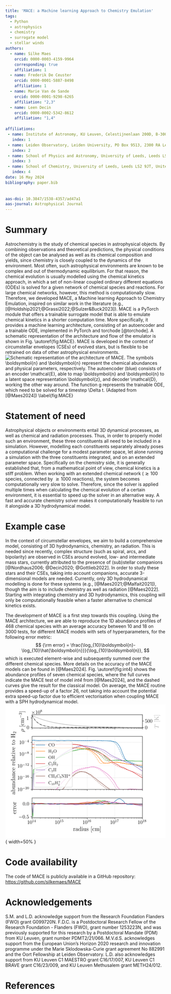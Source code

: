 ```yaml
---
title: 'MACE: a Machine learning Approach to Chemistry Emulation'
tags:
  - Python
  - astrophysics
  - chemistry
  - surrogate model
  - stellar winds
authors:
  - name: Silke Maes
    orcid: 0000-0003-4159-9964
    corresponding: true
    affiliation: 1
  - name: Frederik De Ceuster
    orcid: 0000-0001-5887-8498
    affiliation: 1
  - name: Marie Van de Sande
    orcid: 0000-0001-9298-6265
    affiliation: "2,3"
  - name: Leen Decin
    orcid: 0000-0002-5342-8612
    affiliation: "1,4"

affiliations:
 - name: Institute of Astronomy, KU Leuven, Celestijnenlaan 200D, B-3001 Leuven, Belgium
   index: 1
 - name: Leiden Observatory, Leiden University, PO Box 9513, 2300 RA Leiden, The Netherlands
   index: 2
 - name: School of Physics and Astronomy, University of Leeds, Leeds LS2 9JT, United Kingdom
   index: 3
 - name: School of Chemistry, University of Leeds, Leeds LS2 9JT, United Kingdom
   index: 4
date: 16 May 2024
bibliography: paper.bib


aas-doi: 10.3847/1538-4357/ad47a1
aas-journal: Astrophysical Journal 
---
```


# Summary
Astrochemistry is the study of chemical species in astrophysical objects. By combining observations and theoretical predictions, the physical conditions of the object can be analysed as well as its chemical composition and yields, since chemistry is closely coupled to the dynamics of the environment. Most often, such astrophysical environments are known to be complex and out of thermodynamic equilibrium. For that reason, the chemical evolution is usually modelled using the chemical kinetics approach, in which a set of non-linear coupled ordinary different equations (ODEs) is solved for a given network of chemical species and reactions. For large chemical networks, however, this method is computationally slow. Therefore, we developed MACE, a Machine learning Approach to Chemistry Emulation, inspired on similar work in the literature (e.g., [@Holdship2021;@Grassi2022;@Sulzer&Buck2023]). MACE is a PyTorch module that offers a trainable surrogate model that is able to emulate chemical kinetics in a shorter computation time. More specifically, it provides a machine learning architecture, consisting of an autoencoder and a trainable ODE, implemented in PyTorch and torchode [@torchode]. A schematic representation of the architecture and flow of the emulator is shown in Fig. \autoref{fig:MACE}. MACE is developed in the context of circumstellar envelopes (CSEs) of evolved stars, but is flexible to be retrained on data of other astrophysical environments.
![Schematic representation of the architecture of MACE. The symbols $\boldsymbol{n}$ and $\boldsymbol{n}$ represent the chemical abundances and physical parameters, respectively. The autoencoder (blue) consists of an encoder $\mathcal{E}$, able to map $\boldsymbol{n}$ and $\boldsymbol{n}$ to a latent space representation $\boldsymbol{z}$, and decoder $\mathcal{D}$, working the other way around. The function $g$ represents the trainable ODE, which need to be solved for a timestep $\Delta t$. (Adapted from [@Maes2024]) \label{fig:MACE}](MACE.png)


# Statement of need
Astrophysical objects or environments entail 3D dynamical processes, as well as chemical and radiation processes. Thus, in order to properly model such an environment, these three constituents all need to be included in a simulation. However, modelling each constituents separately already poses a computational challenge for a modest parameter space, let alone running a simulation with the three constituents integrated, and on an extended parameter space. Specifically on the chemistry side, it is generally established that, from a mathematical point of view, chemical kinetics is a stiff problem. When working with an extended chemical network ($\gtrsim 100$ species, connected by $\gtrsim 1000$ reactions), the system becomes computationally very slow to solve. Therefore, since the solver is applied multiple times when calculating the chemical evolution of a certain environment, it is essential to speed up the solver in an alternative way. A fast and accurate chemistry solver makes it computationally feasible to run it alongside a 3D hydrodynamical model.


# Example case
In the context of circumstellar envelopes, we aim to build a comprehensive model, consisting of 3D hydrodynamics, chemistry, an radiation. This is needed since recently, complex structure (such as spiral, arcs, and bipolarity) are observed in CSEs around evolved, low- and intermediate mass stars, currently attributed to the presence of (sub)stellar companions [@Nordhaus2006; @Decin2020; @Gottlieb2022]. In order to study these stars and their CSEs, taking into account companions, accurate 3-dimensional models are needed. Currently, only 3D hydrodynamical modelling is done for these systems (e.g., [@Maes2021;@Malfait2021]), though the aim is to include chemistry as well as radiation [@Maes2022]. Starting with integrating chemistry and 3D hydrodynamics, this coupling will only be computationally feasible when a faster alternative to chemical kinetics exists. 

The development of MACE is a first step towards this coupling. Using the MACE architecture, we are able to reproduce the 1D abundance profiles of 468 chemical species with an average accuracy between 10 and 18 on 3000 tests, for different MACE models with sets of hyperparameters, for the following error metric:
$$ {\rm error} = \frac{\log_{10}\boldsymbol{n}-\log_{10}\hat{\boldsymbol{n}}}{\log_{10}\boldsymbol{n}}, $$
which is executed element-wise and subsequently summed over the different chemical species. More details on the accuracy of the MACE models can be found in [@Maes2024]. Fig. \autoref{fig:int4} shows the abundance profiles of seven chemical species, where the full curves indicate the MACE test of model *int4* from [@Maes2024], and the dashed curves give the result for the classical model. On average, the MACE routine provides a speed-up of a factor 26, not taking into account the potential extra speed-up factor due to efficient vectorisation when coupling MACE with a SPH hydrodynamical model.
![Chemical abundance profiles from a test of trained MACE model model *int4* (full curves), compared to the classical model (dashed curves). More details in [@Maes2024]. \label{fig:int4}](int4_example.png){ width=50% }


# Code availability
The code of MACE is publicly available in a GitHub repository: https://github.com/silkemaes/MACE 


# Acknowledgements
S.M. and L.D. acknowledge support from the Research Foundation Flanders (FWO) grant G099720N. F.D.C. is a Postdoctoral Research Fellow of the Research Foundation - Flanders (FWO), grant number 1253223N, and was previously supported for this research by a Postdoctoral Mandate (PDM) from KU Leuven, grant number PDMT2/21/066. M.V.d.S. acknowledges support from the European Union’s Horizon 2020 research and innovation programme under the Marie Sklodowska-Curie grant agreement No 882991 and the Oort Fellowship at Leiden Observatory. L.D. also acknowledges support from KU Leuven C1 MAESTRO grant C16/17/007, KU Leuven C1 BRAVE grant C16/23/009, and KU Leuven Methusalem grant METH24/012.


# References
